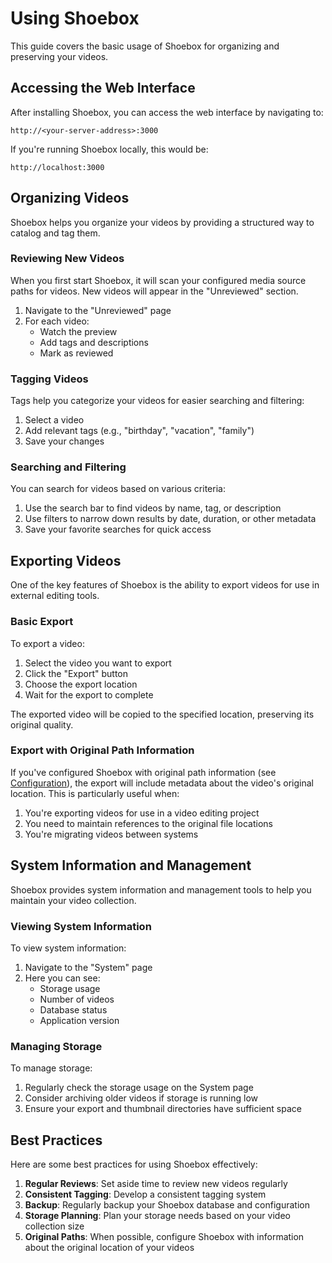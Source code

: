 # Using Shoebox

This guide covers the basic usage of Shoebox for organizing and preserving your videos.

## Accessing the Web Interface

After installing Shoebox, you can access the web interface by navigating to:

```
http://<your-server-address>:3000
```

If you're running Shoebox locally, this would be:

```
http://localhost:3000
```

## Organizing Videos

Shoebox helps you organize your videos by providing a structured way to catalog and tag them.

### Reviewing New Videos

When you first start Shoebox, it will scan your configured media source paths for videos. New videos will appear in the "Unreviewed" section.

1. Navigate to the "Unreviewed" page
2. For each video:
   - Watch the preview
   - Add tags and descriptions
   - Mark as reviewed

### Tagging Videos

Tags help you categorize your videos for easier searching and filtering:

1. Select a video
2. Add relevant tags (e.g., "birthday", "vacation", "family")
3. Save your changes

### Searching and Filtering

You can search for videos based on various criteria:

1. Use the search bar to find videos by name, tag, or description
2. Use filters to narrow down results by date, duration, or other metadata
3. Save your favorite searches for quick access

## Exporting Videos

One of the key features of Shoebox is the ability to export videos for use in external editing tools.

### Basic Export

To export a video:

1. Select the video you want to export
2. Click the "Export" button
3. Choose the export location
4. Wait for the export to complete

The exported video will be copied to the specified location, preserving its original quality.

### Export with Original Path Information

If you've configured Shoebox with original path information (see [Configuration](./configuration.md)), the export will include metadata about the video's original location. This is particularly useful when:

1. You're exporting videos for use in a video editing project
2. You need to maintain references to the original file locations
3. You're migrating videos between systems

## System Information and Management

Shoebox provides system information and management tools to help you maintain your video collection.

### Viewing System Information

To view system information:

1. Navigate to the "System" page
2. Here you can see:
   - Storage usage
   - Number of videos
   - Database status
   - Application version

### Managing Storage

To manage storage:

1. Regularly check the storage usage on the System page
2. Consider archiving older videos if storage is running low
3. Ensure your export and thumbnail directories have sufficient space

## Best Practices

Here are some best practices for using Shoebox effectively:

1. **Regular Reviews**: Set aside time to review new videos regularly
2. **Consistent Tagging**: Develop a consistent tagging system
3. **Backup**: Regularly backup your Shoebox database and configuration
4. **Storage Planning**: Plan your storage needs based on your video collection size
5. **Original Paths**: When possible, configure Shoebox with information about the original location of your videos
